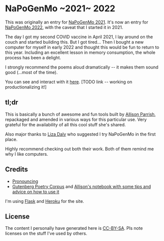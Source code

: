 # NaPoGenMo ~2021~ 2022

This was originally an entry for [NaPoGenMo 2021](https://github.com/NaPoGenMo/NaPoGenMo2021). It's now an entry for [NaPoGenMo 2022](todo), with the caveat that I started it in 2021.

The day I got my second COVID vaccine in April 2021, I lay around on the couch and started building this. But I got tired... Then I bought a new computer for myself in early 2022 and thought this would be fun to return to this year. Including an excellent lesson in memory consumption, the whole process has been a delight.

I strongly recommend the poems aloud dramatically -- it makes them sound good (...most of the time).

You can see and interact with it [here](). [TODO link -- working on productionalizing it!]

## tl;dr

This is basically a bunch of awesome and fun tools built by [Allison Parrish](https://www.decontextualize.com/), repackaged and amended in various ways for this particular use. Very grateful for the availability of all this cool stuff she's shared.

Also major thanks to [Liza Daly](https://lizadaly.com/) who suggested I try NaPoGenMo in the first place.

Highly recommend checking out both their work. Both of them remind me why I like computers. 

## Credits

* [Pronouncing](https://pypi.org/project/pronouncing/)
* [Gutenberg Poetry Corpus](https://github.com/aparrish/gutenberg-poetry-corpus) and [Allison's notebook with some tips and advice on how to use it](https://github.com/aparrish/gutenberg-poetry-corpus/blob/master/quick-experiments.ipynb)

I'm using [Flask](https://flask.palletsprojects.com/en/2.0.x/) and [Heroku](http://heroku.com/) for the site.


## License

The content I personally have generated here is [CC-BY-SA](https://creativecommons.org/licenses/by-sa/4.0/). Pls note licenses on the stuff I've used by others. 


